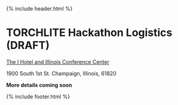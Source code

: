 {% include header.html %}

# TORCHLITE Hackathon Logistics (**DRAFT**)

<a href="https://researchpark.illinois.edu/about/amenities/i-hotel-and-conference-center/">The I Hotel and Illinois Conference Center</a>

1900 South 1st St.
Champaign, Illinois, 61820

**More details coming soon**

{% include footer.html %}
